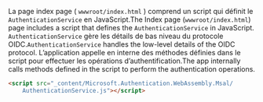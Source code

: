 <span data-ttu-id="85a23-101">La page index page ( `wwwroot/index.html` ) comprend un script qui définit le `AuthenticationService` en JavaScript.</span><span class="sxs-lookup"><span data-stu-id="85a23-101">The Index page (`wwwroot/index.html`) page includes a script that defines the `AuthenticationService` in JavaScript.</span></span> <span data-ttu-id="85a23-102">`AuthenticationService` gère les détails de bas niveau du protocole OIDC.</span><span class="sxs-lookup"><span data-stu-id="85a23-102">`AuthenticationService` handles the low-level details of the OIDC protocol.</span></span> <span data-ttu-id="85a23-103">L’application appelle en interne des méthodes définies dans le script pour effectuer les opérations d’authentification.</span><span class="sxs-lookup"><span data-stu-id="85a23-103">The app internally calls methods defined in the script to perform the authentication operations.</span></span>

```html
<script src="_content/Microsoft.Authentication.WebAssembly.Msal/
    AuthenticationService.js"></script>
```
